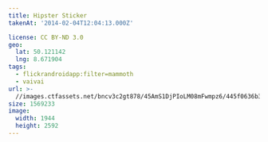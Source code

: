 ```yaml
---
title: Hipster Sticker
takenAt: '2014-02-04T12:04:13.000Z'

license: CC BY-ND 3.0
geo:
  lat: 50.121142
  lng: 8.671904
tags:
  - flickrandroidapp:filter=mammoth
  - vaivai
url: >-
  //images.ctfassets.net/bncv3c2gt878/45AmS1DjPIoLM08mFwmpz6/445f0636b3a75716af901e2d47d1b070/hipster-sticker_12305530264_o
size: 1569233
image:
  width: 1944
  height: 2592
---
```

